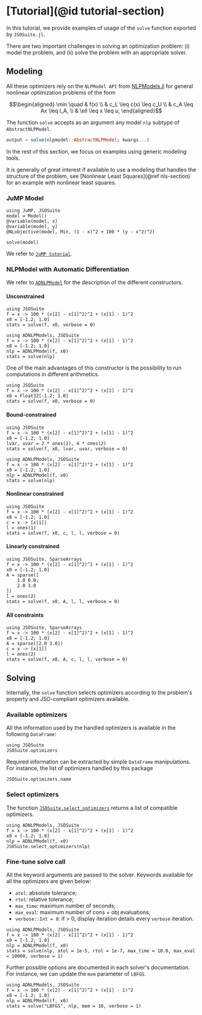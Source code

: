 # [Tutorial](@id tutorial-section)

In this tutorial, we provide examples of usage of the `solve` function exported by `JSOSuite.jl`.

There are two important challenges in solving an optimization problem: (i) model the problem, and (ii) solve the problem with an appropriate solver.

## Modeling

All these optimizers rely on the `NLPModel API` from [NLPModels.jl](https://github.com/JuliaSmoothOptimizers/NLPModels.jl) for general nonlinear optimization problems of the form

```math
\begin{aligned}
\min \quad & f(x) \\
& c_L \leq c(x) \leq c_U \\
& c_A \leq Ax \leq l_A, \\
& \ell \leq x \leq u,
\end{aligned}
```

The function `solve` accepts as an argument any model `nlp` subtype of `AbstractNLPModel`.
```julia
output = solve(nlpmodel::AbstractNLPModel; kwargs...)
```

In the rest of this section, we focus on examples using generic modeling tools.

It is generally of great interest if available to use a modeling that handles the structure of the problem, see [Nonlinear Least Squares](@ref nls-section) for an example with nonlinear least squares.

### JuMP Model

```@example
using JuMP, JSOSuite
model = Model()
@variable(model, x)
@variable(model, y)
@NLobjective(model, Min, (1 - x)^2 + 100 * (y - x^2)^2)

solve(model)
```

We refer to [`JuMP tutorial`](https://jump.dev/JuMP.jl/stable/).

### NLPModel with Automatic Differentiation

We refer to [`ADNLPModel`](https://juliasmoothoptimizers.github.io/ADNLPModels.jl/dev/reference/#ADNLPModels.ADNLPModel-Union{Tuple{S},%20Tuple{Any,%20S}}%20where%20S) for the description of the different constructors.

#### Unconstrained

```@example
using JSOSuite
f = x -> 100 * (x[2] - x[1]^2)^2 + (x[1] - 1)^2
x0 = [-1.2; 1.0]
stats = solve(f, x0, verbose = 0)
```

```@example
using ADNLPModels, JSOSuite
f = x -> 100 * (x[2] - x[1]^2)^2 + (x[1] - 1)^2
x0 = [-1.2; 1.0]
nlp = ADNLPModel(f, x0)
stats = solve(nlp)
```

One of the main advantages of this constructor is the possibility to run computations in different arithmetics. 

```@example
using JSOSuite
f = x -> 100 * (x[2] - x[1]^2)^2 + (x[1] - 1)^2
x0 = Float32[-1.2; 1.0]
stats = solve(f, x0, verbose = 0)
```

#### Bound-constrained

```@example
using JSOSuite
f = x -> 100 * (x[2] - x[1]^2)^2 + (x[1] - 1)^2
x0 = [-1.2; 1.0]
lvar, uvar = 2 * ones(2), 4 * ones(2)
stats = solve(f, x0, lvar, uvar, verbose = 0)
```

```@example
using ADNLPModels, JSOSuite
f = x -> 100 * (x[2] - x[1]^2)^2 + (x[1] - 1)^2
x0 = [-1.2; 1.0]
nlp = ADNLPModel(f, x0)
stats = solve(nlp)
```

#### Nonlinear constrained

```@example
using JSOSuite
f = x -> 100 * (x[2] - x[1]^2)^2 + (x[1] - 1)^2
x0 = [-1.2; 1.0]
c = x -> [x[1]]
l = ones(1)
stats = solve(f, x0, c, l, l, verbose = 0)
```

#### Linearly constrained

```@example
using JSOSuite, SparseArrays
f = x -> 100 * (x[2] - x[1]^2)^2 + (x[1] - 1)^2
x0 = [-1.2; 1.0]
A = sparse([
    1.0 0.0;
    2.0 3.0
])
l = ones(2)
stats = solve(f, x0, A, l, l, verbose = 0)
```

#### All constraints

```@example
using JSOSuite, SparseArrays
f = x -> 100 * (x[2] - x[1]^2)^2 + (x[1] - 1)^2
x0 = [-1.2; 1.0]
A = sparse([2.0 3.0])
c = x -> [x[1]]
l = ones(2)
stats = solve(f, x0, A, c, l, l, verbose = 0)
```

## Solving

Internally, the `solve` function selects optimizers according to the problem's property and JSO-compliant optimizers available.

### Available optimizers

All the information used by the handled optimizers is available in the following `DataFrame`:

```@example ex1
using JSOSuite
JSOSuite.optimizers
```

Required information can be extracted by simple `DataFrame` manipulations. For instance, the list of optimizers handled by this package
```@example ex1
JSOSuite.optimizers.name
```

### Select optimizers

The function [`JSOSuite.select_optimizers`](@ref) returns a list of compatible optimizers.
```@example
using ADNLPModels, JSOSuite
f = x -> 100 * (x[2] - x[1]^2)^2 + (x[1] - 1)^2
x0 = [-1.2; 1.0]
nlp = ADNLPModel(f, x0)
JSOSuite.select_optimizers(nlp)
```

### Fine-tune solve call

All the keyword arguments are passed to the solver.
Keywords available for all the optimizers are given below:

- `atol`: absolute tolerance;
- `rtol`: relative tolerance;
- `max_time`: maximum number of seconds;
- `max_eval`: maximum number of cons + obj evaluations;
- `verbose::Int = 0`: if > 0, display iteration details every `verbose` iteration.

```@example
using ADNLPModels, JSOSuite
f = x -> 100 * (x[2] - x[1]^2)^2 + (x[1] - 1)^2
x0 = [-1.2; 1.0]
nlp = ADNLPModel(f, x0)
stats = solve(nlp, atol = 1e-5, rtol = 1e-7, max_time = 10.0, max_eval = 10000, verbose = 1)
```

Further possible options are documented in each solver's documentation. For instance, we can update the `mem` parameter of `LBFGS`.

```@example
using ADNLPModels, JSOSuite
f = x -> 100 * (x[2] - x[1]^2)^2 + (x[1] - 1)^2
x0 = [-1.2; 1.0]
nlp = ADNLPModel(f, x0)
stats = solve("LBFGS", nlp, mem = 10, verbose = 1)
```
